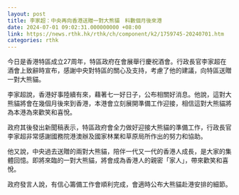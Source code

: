 ```yaml
---
layout: post
title: 李家超：中央再向香港送贈一對大熊貓　料數個月後來港
date: 2024-07-01 09:02:31.000000000 +08:00
link: https://news.rthk.hk/rthk/ch/component/k2/1759745-20240701.htm
categories: rthk
---
```


今日是香港特區成立27周年，特區政府在會展舉行慶祝酒會。行政長官李家超在酒會上致辭時宣布，感謝中央對特區的關心及支持，考慮了他的建議，向特區送贈一對大熊貓。

李家超說，香港好事陸續有來，藉著七一好日子，公布相關好消息。他說，這對大熊貓將會在幾個月後來到香港，本港會立刻展開準備工作迎接，相信這對大熊貓將為本港為來歡笑和喜悅。

政府其後發出新聞稿表示，特區政府會全力做好迎接大熊貓的準備工作，行政長官李家超非常感謝國務院港澳辦及國家林業和草原局所作出的努力和協助。

他又說，中央過去送贈的兩對大熊貓，陪伴一代又一代的香港人成長，是大家的集體回憶。即將來臨的一對大熊貓，將會成為香港人的親密「家人」，帶來歡笑和喜悅。

政府發言人說，有信心籌備工作會順利完成，會適時公布大熊貓赴港安排的細節。
